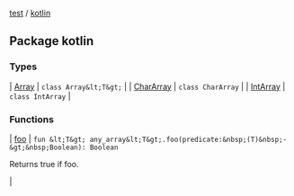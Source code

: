 [test](test/index) / [kotlin](test/kotlin/index)


## Package kotlin


### Types


| [Array](test/kotlin/-array/index) | `class Array&lt;T&gt;` |
| [CharArray](test/kotlin/-char-array/index) | `class CharArray` |
| [IntArray](test/kotlin/-int-array/index) | `class IntArray` |


### Functions


| [foo](test/kotlin/foo) | `fun &lt;T&gt; any_array&lt;T&gt;.foo(predicate:&nbsp;(T)&nbsp;-&gt;&nbsp;Boolean): Boolean`

Returns true if foo.

 |

